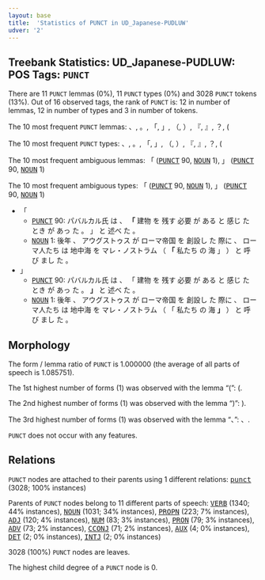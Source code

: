 ```yaml
---
layout: base
title:  'Statistics of PUNCT in UD_Japanese-PUDLUW'
udver: '2'
---
```


## Treebank Statistics: UD_Japanese-PUDLUW: POS Tags: `PUNCT`

There are 11 `PUNCT` lemmas (0%), 11 `PUNCT` types (0%) and 3028 `PUNCT` tokens (13%).
Out of 16 observed tags, the rank of `PUNCT` is: 12 in number of lemmas, 12 in number of types and 3 in number of tokens.

The 10 most frequent `PUNCT` lemmas: 、, 。, 「, 」, （, ）, 『, 』, ？, (

The 10 most frequent `PUNCT` types:  、, 。, 「, 」, （, ）, 『, 』, ？, (

The 10 most frequent ambiguous lemmas: 「 (<tt><a href="ja_pudluw-pos-PUNCT.html">PUNCT</a></tt> 90, <tt><a href="ja_pudluw-pos-NOUN.html">NOUN</a></tt> 1), 」 (<tt><a href="ja_pudluw-pos-PUNCT.html">PUNCT</a></tt> 90, <tt><a href="ja_pudluw-pos-NOUN.html">NOUN</a></tt> 1)

The 10 most frequent ambiguous types:  「 (<tt><a href="ja_pudluw-pos-PUNCT.html">PUNCT</a></tt> 90, <tt><a href="ja_pudluw-pos-NOUN.html">NOUN</a></tt> 1), 」 (<tt><a href="ja_pudluw-pos-PUNCT.html">PUNCT</a></tt> 90, <tt><a href="ja_pudluw-pos-NOUN.html">NOUN</a></tt> 1)


* 「
  * <tt><a href="ja_pudluw-pos-PUNCT.html">PUNCT</a></tt> 90: パバルカル氏 は 、 <b>「</b> 建物 を 残す 必要 が ある と 感じ た とき が あっ た 。 」 と 述べ た 。
  * <tt><a href="ja_pudluw-pos-NOUN.html">NOUN</a></tt> 1: 後年 、 アウグストゥス が ローマ帝国 を 創設し た 際に 、 ローマ人たち は 地中海 を マレ・ノストラム （ <b>「</b> 私たち の 海 」 ） と 呼び まし た 。
* 」
  * <tt><a href="ja_pudluw-pos-PUNCT.html">PUNCT</a></tt> 90: パバルカル氏 は 、 「 建物 を 残す 必要 が ある と 感じ た とき が あっ た 。 <b>」</b> と 述べ た 。
  * <tt><a href="ja_pudluw-pos-NOUN.html">NOUN</a></tt> 1: 後年 、 アウグストゥス が ローマ帝国 を 創設し た 際に 、 ローマ人たち は 地中海 を マレ・ノストラム （ 「 私たち の 海 <b>」</b> ） と 呼び まし た 。

## Morphology

The form / lemma ratio of `PUNCT` is 1.000000 (the average of all parts of speech is 1.085751).

The 1st highest number of forms (1) was observed with the lemma “(”: (.

The 2nd highest number of forms (1) was observed with the lemma “)”: ).

The 3rd highest number of forms (1) was observed with the lemma “、”: 、.

`PUNCT` does not occur with any features.


## Relations

`PUNCT` nodes are attached to their parents using 1 different relations: <tt><a href="ja_pudluw-dep-punct.html">punct</a></tt> (3028; 100% instances)

Parents of `PUNCT` nodes belong to 11 different parts of speech: <tt><a href="ja_pudluw-pos-VERB.html">VERB</a></tt> (1340; 44% instances), <tt><a href="ja_pudluw-pos-NOUN.html">NOUN</a></tt> (1031; 34% instances), <tt><a href="ja_pudluw-pos-PROPN.html">PROPN</a></tt> (223; 7% instances), <tt><a href="ja_pudluw-pos-ADJ.html">ADJ</a></tt> (120; 4% instances), <tt><a href="ja_pudluw-pos-NUM.html">NUM</a></tt> (83; 3% instances), <tt><a href="ja_pudluw-pos-PRON.html">PRON</a></tt> (79; 3% instances), <tt><a href="ja_pudluw-pos-ADV.html">ADV</a></tt> (73; 2% instances), <tt><a href="ja_pudluw-pos-CCONJ.html">CCONJ</a></tt> (71; 2% instances), <tt><a href="ja_pudluw-pos-AUX.html">AUX</a></tt> (4; 0% instances), <tt><a href="ja_pudluw-pos-DET.html">DET</a></tt> (2; 0% instances), <tt><a href="ja_pudluw-pos-INTJ.html">INTJ</a></tt> (2; 0% instances)

3028 (100%) `PUNCT` nodes are leaves.

The highest child degree of a `PUNCT` node is 0.

